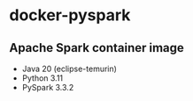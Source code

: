 # docker-pyspark

## Apache Spark container image


- Java 20 (eclipse-temurin)
- Python 3.11
- PySpark 3.3.2